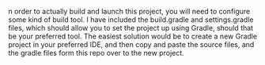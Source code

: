 n order to actually build and launch this project, 
you will need to configure some kind of build tool. 
I have included the build.gradle and settings.gradle files, 
which should allow you to set the project up using Gradle, 
should that be your preferred tool.
The easiest solution would be to create a new Gradle project 
in your preferred IDE, and then copy and paste the source files, 
and the gradle files form this repo over to the new project.
